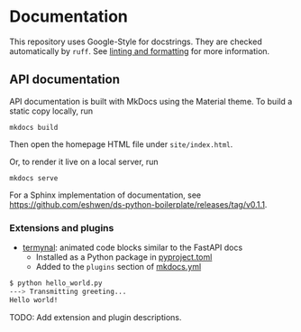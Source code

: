 # Documentation

This repository uses Google-Style for docstrings. They are checked automatically by `ruff`.
See [linting and formatting](linting-formatting.md) for more information.

## API documentation

API documentation is built with MkDocs using the Material theme. To build a static copy locally, run

```shell
mkdocs build
```

Then open the homepage HTML file under `site/index.html`.

Or, to render it live on a local server, run

```shell
mkdocs serve
```

For a Sphinx implementation of documentation, see <https://github.com/eshwen/ds-python-boilerplate/releases/tag/v0.1.1>.

### Extensions and plugins

- [termynal](https://github.com/daxartio/termynal): animated code blocks similar to the FastAPI docs
    - Installed as a Python package
      in [pyproject.toml](https://github.com/eshwen/ds-python-boilerplate/blob/main/pyproject.toml)
    - Added to the `plugins` section
      of [mkdocs.yml](https://github.com/eshwen/ds-python-boilerplate/blob/main/mkdocs.yml)

<!-- termynal -->

```bash
$ python hello_world.py
---> Transmitting greeting...
Hello world!
```

TODO: Add extension and plugin descriptions.

